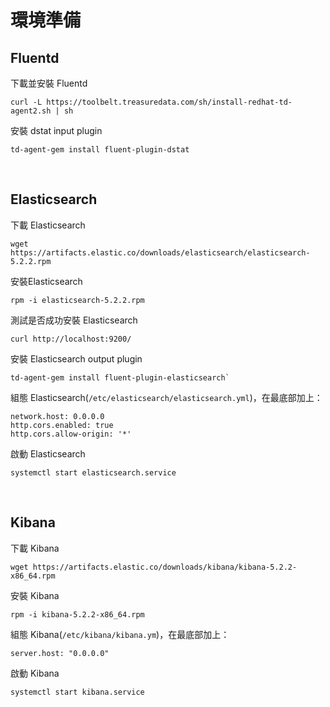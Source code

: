 # 環境準備

## Fluentd

下載並安裝 Fluentd
```shell
curl -L https://toolbelt.treasuredata.com/sh/install-redhat-td-agent2.sh | sh
```

安裝 dstat input plugin
```shell
td-agent-gem install fluent-plugin-dstat
```

<br>

## Elasticsearch


下載 Elasticsearch
```shell
wget https://artifacts.elastic.co/downloads/elasticsearch/elasticsearch-5.2.2.rpm
```

安裝Elasticsearch
```shell
rpm -i elasticsearch-5.2.2.rpm
```

測試是否成功安裝 Elasticsearch
```shell
curl http://localhost:9200/
```

安裝 Elasticsearch output plugin

```shell
td-agent-gem install fluent-plugin-elasticsearch`
```

組態 Elasticsearch(`/etc/elasticsearch/elasticsearch.yml`)，在最底部加上：
```shell
network.host: 0.0.0.0
http.cors.enabled: true
http.cors.allow-origin: '*'
```

啟動 Elasticsearch
```shell
systemctl start elasticsearch.service
```

<br>

## Kibana

下載 Kibana
```shell
wget https://artifacts.elastic.co/downloads/kibana/kibana-5.2.2-x86_64.rpm
```

安裝 Kibana

```shell
rpm -i kibana-5.2.2-x86_64.rpm
```

組態 Kibana(`/etc/kibana/kibana.ym`)，在最底部加上：
```shell
server.host: "0.0.0.0"
```

啟動 Kibana
```
systemctl start kibana.service
```
